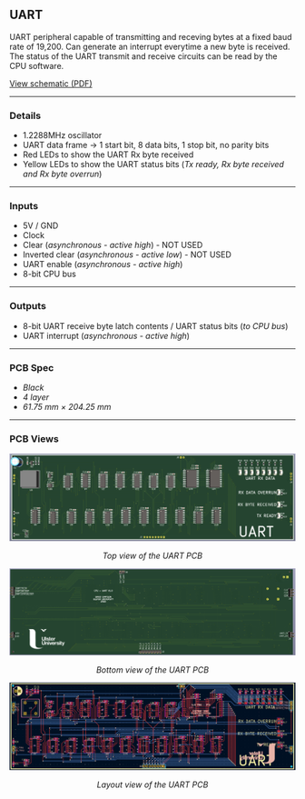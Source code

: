## UART

UART peripheral capable of transmitting and receving bytes at a fixed baud rate of 19,200. Can generate an interrupt everytime a new byte is received. The status of the UART transmit and receive circuits can be read by the CPU software.

[View schematic (PDF)](UART_schematic.pdf)

---

### Details

- 1.2288MHz oscillator
- UART data frame -> 1 start bit, 8 data bits, 1 stop bit, no parity bits
- Red LEDs to show the UART Rx byte received
- Yellow LEDs to show the UART status bits (*Tx ready, Rx byte received and Rx byte overrun*)

---

### Inputs

- 5V / GND
- Clock
- Clear (*asynchronous - active high*) - NOT USED
- Inverted clear (*asynchronous - active low*) - NOT USED
- UART enable (*asynchronous - active high*)
- 8-bit CPU bus

---

### Outputs

- 8-bit UART receive byte latch contents / UART status bits (*to CPU bus*)
- UART interrupt (*asynchronous - active high*)

---

### PCB Spec

- *Black*
- *4 layer*
- *61.75 mm × 204.25 mm*

---

### PCB Views

<p align="center">
  <img src="../../images/uart_pcb_top.PNG" alt="UART pcb top" width="800"/>
</p>
<p align="center"><em>Top view of the UART PCB</em></p>

<p align="center">
  <img src="../../images/uart_pcb_bottom.PNG" alt="UART pcb bottom" width="800"/>
</p>
<p align="center"><em>Bottom view of the UART PCB</em></p>

<p align="center">
  <img src="../../images/uart_pcb_design.PNG" alt="UART pcb design" width="800"/>
</p>
<p align="center"><em>Layout view of the UART PCB</em></p>

